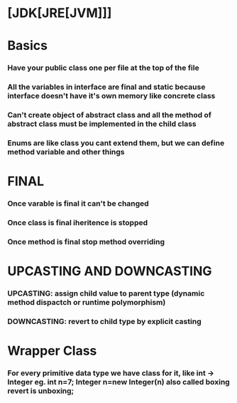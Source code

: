 # [JDK[JRE[JVM]]]

# Basics

### Have your public class one per file at the top of the file
### All the variables in interface are final and static because interface doesn't have it's own memory like concrete class
### Can't create object of abstract class and all the method of abstract class must be implemented in the child class
### Enums are like class you cant extend them, but we can define method variable and other things

# FINAL

### Once varable is final it can't be changed

### Once class is final iheritence is stopped

### Once method is final stop method overriding

# UPCASTING AND DOWNCASTING

### UPCASTING: assign child value to parent type (dynamic method dispactch or runtime polymorphism)

### DOWNCASTING: revert to child type by explicit casting

# Wrapper Class

### For every primitive data type we have class for it, like int -> Integer eg. int n=7; Integer n=new Integer(n) also called boxing revert is unboxing;